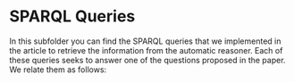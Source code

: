 # SPARQL Queries
In this subfolder you can find the SPARQL queries that we implemented in the article to retrieve the information from the automatic reasoner. Each of these queries seeks to answer one of the questions proposed in the paper. We relate them as follows: 
